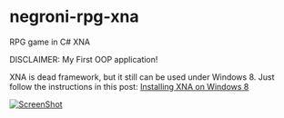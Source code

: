 # negroni-rpg-xna
RPG game in C# XNA

DISCLAIMER: My First OOP application!

XNA is dead framework, but it still can be used under Windows 8. Just follow the instructions in this post: [Installing XNA on Windows 8](http://blogs.msdn.com/b/uk_faculty_connection/archive/2013/11/12/installing-xna-on-windows-8-with-visual-studio-2012.aspx)

[![ScreenShot](https://github.com/Galya-IT/negroni-rpg-xna/screens/01.png)](http://youtube.com)
